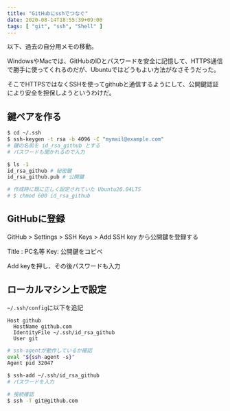 ```yaml
---
title: "GitHubにsshでつなぐ"
date: 2020-08-14T18:55:39+09:00
tags: [ "git", "ssh", "Shell" ]
---
```


以下、過去の自分用メモの移動。

WindowsやMacでは、GitHubのIDとパスワードを安全に記憶して、HTTPS通信で勝手に使ってくれるのだが、Ubuntuではどうもよい方法がなさそうだった。

そこでHTTPSではなくSSHを使ってgithubと通信するようにして、公開鍵認証により安全を担保しようというわけだ。

## 鍵ペアを作る

```sh
$ cd ~/.ssh
$ ssh-keygen -t rsa -b 4096 -C "mymail@example.com"
# 鍵の名前を id_rsa_github とする
# パスワードも聞かれるので入力

$ ls -1 
id_rsa_github # 秘密鍵
id_rsa_github.pub # 公開鍵

# 作成時に既に正しく設定されていた Ubuntu20.04LTS
# $ chmod 600 id_rsa_github
```

## GitHubに登録

GitHub > Settings > SSH Keys > Add SSH key から公開鍵を登録する

Title : PC名等
Key: 公開鍵をコピペ

Add keyを押し、その後パスワードも入力

## ローカルマシン上で設定

`~/.ssh/config`に以下を追記

```~/.ssh/config
Host github
  HostName github.com
  IdentityFile ~/.ssh/id_rsa_github
  User git
```

```sh
# ssh-agentが動作しているか確認
eval "${ssh-agent -s}"
Agent pid 32047

$ ssh-add ~/.ssh/id_rsa_github
# パスワードを入力

# 接続確認
$ ssh -T git@github.com
```

